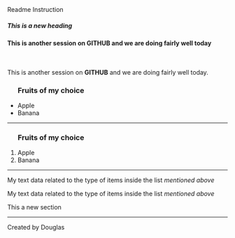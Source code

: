 <!DOCTYPE html>
<html lang="en">
<head>
<body>
<hi>Readme Instruction</hi>
<h5>This is a new heading</h5>
  <h4>This is another session on GITHUB and we are doing fairly well today</h4>
<br>
<p> This is another session on <b>GITHUB</b> and we are doing fairly well today.</p>
<ul>
<H3>Fruits of my choice</H3>
<li>Apple</li>
<li>Banana</li>
</ul>
<hr>
<ol>
<H3>Fruits of my choice</H3>
<li>Apple</li>
<li>Banana</li>
</ol>
<hr>
<p>My text data related to the type of items inside the list <em>mentioned above </em>
</p>
<p>My text data related to the type of items inside the list <i>mentioned above </i>
</p>
<div>This a new section</div>
  <hr>
  <footer>Created by Douglas</footer>
</body>
</head>



